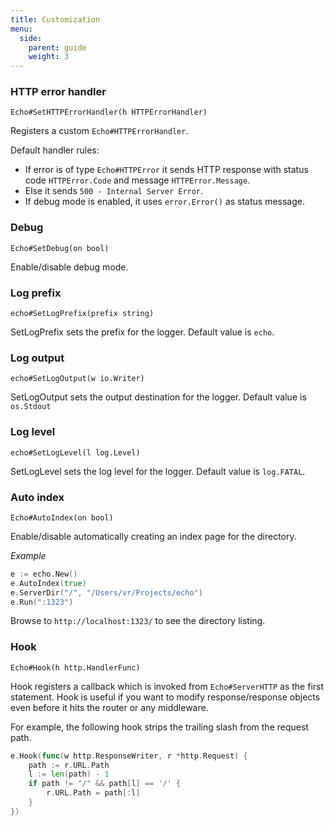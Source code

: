 ```yaml
---
title: Customization
menu:
  side:
    parent: guide
    weight: 3
---
```


### HTTP error handler

`Echo#SetHTTPErrorHandler(h HTTPErrorHandler)`

Registers a custom `Echo#HTTPErrorHandler`.

Default handler rules:

- If error is of type `Echo#HTTPError` it sends HTTP response with status code `HTTPError.Code`
and message `HTTPError.Message`.
- Else it sends `500 - Internal Server Error`.
- If debug mode is enabled, it uses `error.Error()` as status message.

### Debug

`Echo#SetDebug(on bool)`

Enable/disable debug mode.

### Log prefix

`echo#SetLogPrefix(prefix string)`

SetLogPrefix sets the prefix for the logger. Default value is `echo`.

### Log output

`echo#SetLogOutput(w io.Writer)`

SetLogOutput sets the output destination for the logger. Default value is `os.Stdout`

### Log level

`echo#SetLogLevel(l log.Level)`

SetLogLevel sets the log level for the logger. Default value is `log.FATAL`.

### Auto index

`Echo#AutoIndex(on bool)`

Enable/disable automatically creating an index page for the directory.

*Example*

```go
e := echo.New()
e.AutoIndex(true)
e.ServerDir("/", "/Users/vr/Projects/echo")
e.Run(":1323")
```

Browse to `http://localhost:1323/` to see the directory listing.

### Hook

`Echo#Hook(h http.HandlerFunc)`

Hook registers a callback which is invoked from `Echo#ServerHTTP` as the first
statement. Hook is useful if you want to modify response/response objects even
before it hits the router or any middleware.

For example, the following hook strips the trailing slash from the request path.

```go
e.Hook(func(w http.ResponseWriter, r *http.Request) {
    path := r.URL.Path
    l := len(path) - 1
    if path != "/" && path[l] == '/' {
        r.URL.Path = path[:l]
    }
})
```
